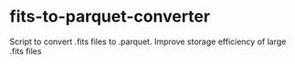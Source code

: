 # fits-to-parquet-converter
Script to convert .fits files to .parquet. Improve storage efficiency of large .fits files 
